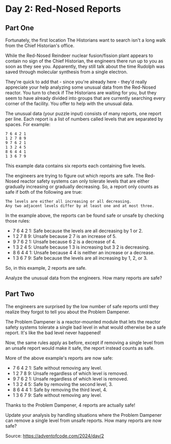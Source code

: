 # Day 2: Red-Nosed Reports

## Part One

Fortunately, the first location The Historians want to search isn't a long walk from the Chief Historian's office.

While the Red-Nosed Reindeer nuclear fusion/fission plant appears to contain no sign of the Chief Historian, the engineers there run up to you as soon as they see you. Apparently, they still talk about the time Rudolph was saved through molecular synthesis from a single electron.

They're quick to add that - since you're already here - they'd really appreciate your help analyzing some unusual data from the Red-Nosed reactor. You turn to check if The Historians are waiting for you, but they seem to have already divided into groups that are currently searching every corner of the facility. You offer to help with the unusual data.

The unusual data (your puzzle input) consists of many reports, one report per line. Each report is a list of numbers called levels that are separated by spaces. For example:

    7 6 4 2 1
    1 2 7 8 9
    9 7 6 2 1
    1 3 2 4 5
    8 6 4 4 1
    1 3 6 7 9

This example data contains six reports each containing five levels.

The engineers are trying to figure out which reports are safe. The Red-Nosed reactor safety systems can only tolerate levels that are either gradually increasing or gradually decreasing. So, a report only counts as safe if both of the following are true:

    The levels are either all increasing or all decreasing.
    Any two adjacent levels differ by at least one and at most three.

In the example above, the reports can be found safe or unsafe by checking those rules:

-   7 6 4 2 1: Safe because the levels are all decreasing by 1 or 2.
-   1 2 7 8 9: Unsafe because 2 7 is an increase of 5.
-   9 7 6 2 1: Unsafe because 6 2 is a decrease of 4.
-   1 3 2 4 5: Unsafe because 1 3 is increasing but 3 2 is decreasing.
-   8 6 4 4 1: Unsafe because 4 4 is neither an increase or a decrease.
-   1 3 6 7 9: Safe because the levels are all increasing by 1, 2, or 3.

So, in this example, 2 reports are safe.

Analyze the unusual data from the engineers. How many reports are safe?

## Part Two

The engineers are surprised by the low number of safe reports until they realize they forgot to tell you about the Problem Dampener.

The Problem Dampener is a reactor-mounted module that lets the reactor safety systems tolerate a single bad level in what would otherwise be a safe report. It's like the bad level never happened!

Now, the same rules apply as before, except if removing a single level from an unsafe report would make it safe, the report instead counts as safe.

More of the above example's reports are now safe:

-   7 6 4 2 1: Safe without removing any level.
-   1 2 7 8 9: Unsafe regardless of which level is removed.
-   9 7 6 2 1: Unsafe regardless of which level is removed.
-   1 3 2 4 5: Safe by removing the second level, 3.
-   8 6 4 4 1: Safe by removing the third level, 4.
-   1 3 6 7 9: Safe without removing any level.

Thanks to the Problem Dampener, 4 reports are actually safe!

Update your analysis by handling situations where the Problem Dampener can remove a single level from unsafe reports. How many reports are now safe?

Source: https://adventofcode.com/2024/day/2
